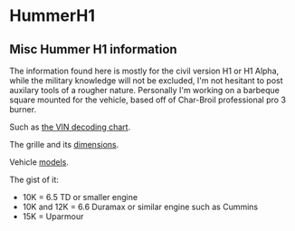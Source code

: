 # HummerH1
## Misc Hummer H1 information

The information found here is mostly for the civil version H1 or H1 Alpha, while the military knowledge will not be excluded, I'm not hesitant to post auxilary tools of a rougher nature. Personally I'm working on a barbeque square mounted for the vehicle, based off of Char-Broil professional pro 3 burner.

Such as [the VIN decoding chart](VIN.md).

The grille and its [dimensions](thegrille.md).

Vehicle [models](models.md).

The gist of it:

* 10K = 6.5 TD or smaller engine
* 10K and 12K = 6.6 Duramax or similar engine such as Cummins
* 15K = Uparmour
